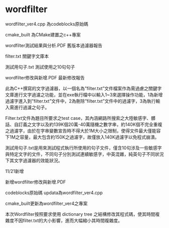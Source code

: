 # wordfilter

wordfilter_ver4.cpp 為codeblocks原始碼

cmake_built 為CMake建置之c++專案

wordfilter測試結果與分析.PDF 舊版本過濾器報告

filter.txt 關鍵字文庫本

測試用句子.txt 測試使用之10句句子

wordfilter修改與新增.PDF 最新修改報告

此為C++撰寫的文字過濾器，以一個名為”filter.txt”文件檔案作為需過慮之關鍵字文庫進行文字過濾之功能，並在exe執行檔中以輸入1~3來選擇操作功能，1為新增過濾字進入到”filter.txt”文件中，2為刪除”filter.txt”文件中的過濾字，3為執行輸入需進行過濾之句子。

Filter.txt文件為題目所要求之test case，其內涵網路所搜索之大陸敏感字、髒話、自訂義之文字以及約139K個20萬-40萬隨機之數字串，約140K個不完全重複之過濾字，由於在字串變數宣告時不得大於1M大小之限制，使得文件最大僅能容下1M之容量，最大包含約150K之過濾字，故僅放入140K過濾字以免程式崩潰。

測試用句子.txt是用來測試程式執行所使用的句子文件，僅含10句涉及一些敏感字與特定文字的文件，不同句子分別測試連續敏感字，中英混雜，純英句子不同狀況下其文字過濾器的效能狀況。

11/21新增

新增wordfilter修改與新增.PDF 

codeblocks原始碼 updata為wordfilter_ver4.cpp 

cmake_built更新為wordfilter_ver4之專案

本次Wordfilter按照要求使用 dictionary tree  之結構修改其程式碼，使其時間複雜度不因filter.txt的大小影響，進而大幅縮小其時間複雜度。
